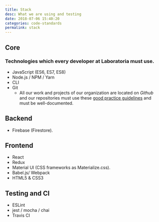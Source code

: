 ```yaml
---
title: Stack
desc: What we are using and testing
date: 2018-07-06 15:40:20
categories: code-standards
permalink: stack
---
```


## Core
### Technologies which every developer at Laboratoria must use.

* JavaScript (ES6, ES7, ES8)
* Node.js / NPM / Yarn
* CLI
* Git 
    - All our work and projects of our organization are located on *Github* and our repositories must use these [good practice guidelines](https://hungry-borg-b29086.netlify.com/coding/)
    and must be well-documented.

## Backend

* Firebase (Firestore).

## Frontend

* React
* Redux
* Material UI (CSS frameworks as Materialize.css).
* Babel.js/ Webpack
* HTML5 & CSS3

## Testing and CI

* ESLint
* jest / mocha / chai
* Travis CI